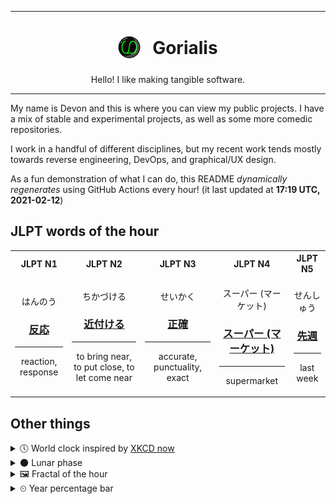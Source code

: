 ***

<h1 align="center">
<sub>
    <img src="readme/resources/avatar.png" height="36">
</sub>
&nbsp;
Gorialis
</h1>
<p align="center">
Hello! I like making tangible software.
</p>

***

My name is Devon and this is where you can view my public projects. I have a mix of stable and experimental projects, as well as some more comedic repositories.

I work in a handful of different disciplines, but my recent work tends mostly towards reverse engineering, DevOps, and graphical/UX design.

As a fun demonstration of what I can do, this README *dynamically regenerates* using GitHub Actions every hour! (it last updated at **17:19 UTC, 2021-02-12**)

<h2>JLPT words of the hour</h2>
<table>
    <tr>
        <th>JLPT N1</th>
        <th>JLPT N2</th>
        <th>JLPT N3</th>
        <th>JLPT N4</th>
        <th>JLPT N5</th>
    </tr>
    <tr>
        <td>
            <p align="center">はんのう</p>
            <h3 align="center"><b><a href="https://jisho.org/search/%E5%8F%8D%E5%BF%9C">反応</a></b></h3>
            <hr>
            <p align="center">reaction,<wbr> response</p>
        </td>
        <td>
            <p align="center">ちかづける</p>
            <h3 align="center"><b><a href="https://jisho.org/search/%E8%BF%91%E4%BB%98%E3%81%91%E3%82%8B">近付ける</a></b></h3>
            <hr>
            <p align="center">to bring near,<wbr> to put close,<wbr> to let come near</p>
        </td>
        <td>
            <p align="center">せいかく</p>
            <h3 align="center"><b><a href="https://jisho.org/search/%E6%AD%A3%E7%A2%BA">正確</a></b></h3>
            <hr>
            <p align="center">accurate,<wbr> punctuality,<wbr> exact</p>
        </td>
        <td>
            <p align="center">スーパー (マーケット)</p>
            <h3 align="center"><b><a href="https://jisho.org/search/%E3%82%B9%E3%83%BC%E3%83%91%E3%83%BC%20%28%E3%83%9E%E3%83%BC%E3%82%B1%E3%83%83%E3%83%88%29">スーパー (マーケット)</a></b></h3>
            <hr>
            <p align="center">supermarket</p>
        </td>
        <td>
            <p align="center">せんしゅう</p>
            <h3 align="center"><b><a href="https://jisho.org/search/%E5%85%88%E9%80%B1">先週</a></b></h3>
            <hr>
            <p align="center">last week</p>
        </td>
    </tr>
</table>

<h2>Other things</h2>
<details>
<summary>🕔  World clock inspired by <a href="https://xkcd.com/now">XKCD now</a></summary>

> <img src="generated/now.png" width="512">

</details>
<details>
<summary>🌑 Lunar phase</summary>

The moon is approximately 5.37% through its phase (New Moon).

</details>
<details>
<summary>&#x1f5bc; Fractal of the hour</summary>

> <img src="generated/fractal.png" width="512">

</details>
<details>
<summary>&#x23f2; Year percentage bar</summary>
<pre><code>2021 [██▁▁▁▁▁▁▁▁▁▁▁▁▁▁▁▁▁▁] 11.70%</code></pre>
</details>
